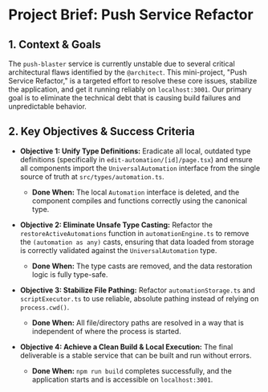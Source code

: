 # Project Brief: Push Service Refactor

## 1. Context & Goals
The `push-blaster` service is currently unstable due to several critical architectural flaws identified by the `@architect`. This mini-project, "Push Service Refactor," is a targeted effort to resolve these core issues, stabilize the application, and get it running reliably on `localhost:3001`. Our primary goal is to eliminate the technical debt that is causing build failures and unpredictable behavior.

## 2. Key Objectives & Success Criteria

*   **Objective 1: Unify Type Definitions:** Eradicate all local, outdated type definitions (specifically in `edit-automation/[id]/page.tsx`) and ensure all components import the `UniversalAutomation` interface from the single source of truth at `src/types/automation.ts`.
    *   **Done When:** The local `Automation` interface is deleted, and the component compiles and functions correctly using the canonical type.

*   **Objective 2: Eliminate Unsafe Type Casting:** Refactor the `restoreActiveAutomations` function in `automationEngine.ts` to remove the `(automation as any)` casts, ensuring that data loaded from storage is correctly validated against the `UniversalAutomation` type.
    *   **Done When:** The type casts are removed, and the data restoration logic is fully type-safe.

*   **Objective 3: Stabilize File Pathing:** Refactor `automationStorage.ts` and `scriptExecutor.ts` to use reliable, absolute pathing instead of relying on `process.cwd()`.
    *   **Done When:** All file/directory paths are resolved in a way that is independent of where the process is started.

*   **Objective 4: Achieve a Clean Build & Local Execution:** The final deliverable is a stable service that can be built and run without errors.
    *   **Done When:** `npm run build` completes successfully, and the application starts and is accessible on `localhost:3001`.
